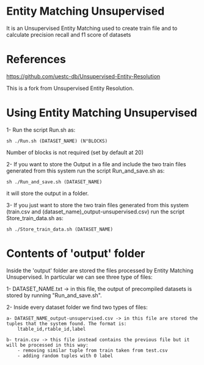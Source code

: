 # Entity Matching Unsupervised
It is an Unsupervised Entity Matching used to create train file
and to calculate precision recall and f1 score of datasets

# References

https://github.com/uestc-db/Unsupervised-Entity-Resolution

This is a fork from Unsupervised Entity Resolution.

# Using Entity Matching Unsupervised

1- Run the script Run.sh as:
    
    sh ./Run.sh (DATASET_NAME) (N°BLOCKS)

Number of blocks is not required (set by default at 20)

2- If you want to store the Output in a file and include the two train files generated from this system run the script Run_and_save.sh as:
    
    sh ./Run_and_save.sh (DATASET_NAME)

it will store the output in a folder.

3- If you just want to store the two train files generated from this system (train.csv and (dataset_name)_output-unsupervised.csv) run the script Store_train_data.sh as:

    sh ./Store_train_data.sh (DATASET_NAME)


# Contents of 'output' folder

Inside the 'output' folder are stored the files processed by Entity Matching Unsupervised.
In particular we can see three type of files:

1- DATASET_NAME.txt -> in this file, the output of precompiled datasets is stored by running "Run_and_save.sh".

2- Inside every dataset folder we find two types of files:

    a- DATASET_NAME_output-unsupervised.csv -> in this file are stored the tuples that the system found. The format is:
        ltable_id,rtable_id,label
    
    b- train.csv -> this file instead contains the previous file but it will be processed in this way:
        - removing similar tuple from train taken from test.csv
        - adding random tuples with 0 label